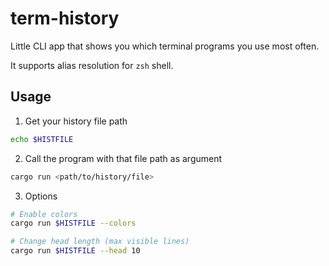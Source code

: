 
# term-history

Little CLI app that shows you which terminal programs you use most often.

It supports alias resolution for `zsh` shell.

## Usage

1. Get your history file path

```bash
echo $HISTFILE
```
 
2. Call the program with that file path as argument

```bash
cargo run <path/to/history/file>
```

3. Options

```bash
# Enable colors
cargo run $HISTFILE --colors

# Change head length (max visible lines)
cargo run $HISTFILE --head 10
```
